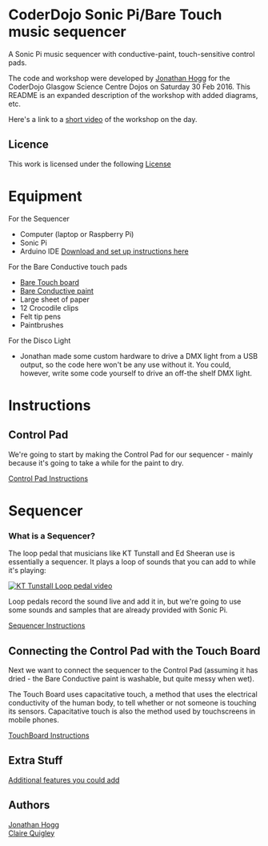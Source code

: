 
# CoderDojo Sonic Pi/Bare Touch music sequencer
A Sonic Pi music sequencer with conductive-paint, touch-sensitive control pads.   

The code and workshop were developed by [Jonathan Hogg](http://www.jonathanhogg.com/) for the CoderDojo Glasgow Science Centre Dojos on Saturday 30 Feb 2016.  This README is an expanded description of the workshop with added diagrams, etc.

Here's a link to a [short video](https://www.facebook.com/CoderdojoScotland/videos/vb.209977582476439/683765638430962/?type=2&theater&notif_t=like) of the workshop on the day.

## Licence

This work is licensed under the following [License](./LICENSE)

# Equipment

For the Sequencer
* Computer (laptop or Raspberry Pi)
* Sonic Pi 
* Arduino IDE  [Download and set up instructions here](http://www.bareconductive.com/make/setting-up-arduino-with-your-touch-board/)

For the Bare Conductive touch pads
* [Bare Touch board](http://www.bareconductive.com/shop/touch-board/)
* [Bare Conductive paint](http://www.bareconductive.com/shop/electric-paint-50ml/)
* Large sheet of paper
* 12 Crocodile clips
* Felt tip pens
* Paintbrushes


For the Disco Light
* Jonathan made some custom hardware to drive a DMX light from a USB output, so the code here won't be any use without it. You could, however, write some code yourself to drive an off-the shelf DMX light.


# Instructions

## Control Pad

We're going to start by making the Control Pad for our sequencer - mainly because it's going to take a while for the paint to dry.

[Control Pad Instructions](./ControlPad.md)

# Sequencer

### What is a Sequencer?

The loop pedal that musicians like KT Tunstall and Ed Sheeran use is essentially a sequencer.  It plays a loop of sounds that you can add to while it's playing:


[![KT Tunstall Loop pedal video](http://glasgow.coderdojo.co/DigitalDJ/tunstall.jpg)](https://www.youtube.com/watch?v=r7XIQ_6J2do)

Loop pedals record the sound live and add it in, but we're going to use some sounds and samples that are already provided with Sonic Pi.

[Sequencer Instructions](./Sequencer.md)



## Connecting the Control Pad with the Touch Board


Next we want to connect the sequencer to the Control Pad (assuming it has dried - the Bare Conductive paint is washable, but quite messy when wet).   

The Touch Board uses capacitative touch, a method that uses the electrical conductivity of the human body, to tell whether or not someone is touching its sensors.  Capacitative touch is also the method used by touchscreens in mobile phones.

[TouchBoard Instructions](./Connect.md)

## Extra Stuff

[Additional features you could add](./Extras.md)

## Authors
 
[Jonathan Hogg](http://www.jonathanhogg.com/) <br/>
[Claire Quigley](https://github.com/alcluith) <br/>




